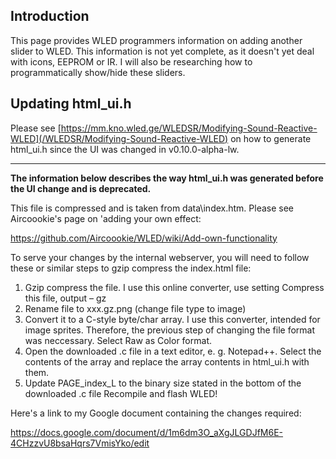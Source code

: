 ## Introduction
This page provides WLED programmers information on adding another slider to WLED. This information is not yet complete, as it doesn't yet deal with icons, EEPROM or IR. I will also be researching how to programmatically show/hide these sliders.

## Updating html_ui.h

Please see [https://mm.kno.wled.ge/WLEDSR/Modifying-Sound-Reactive-WLED](/WLEDSR/Modifying-Sound-Reactive-WLED) on how to generate html_ui.h since the UI was changed in v0.10.0-alpha-lw.

***

**The information below describes the way html_ui.h was generated before the UI change and is deprecated.**

This file is compressed and is taken from data\index.htm. Please see Aircoookie's page on 'adding your own effect:

<https://github.com/Aircoookie/WLED/wiki/Add-own-functionality>

To serve your changes by the internal webserver, you will need to follow these or similar steps to gzip compress the index.html file:

1. Gzip compress the file. I use this online converter, use setting Compress this file, output – gz
1. Rename file to xxx.gz.png (change file type to image)
1. Convert it to a C-style byte/char array. I use this converter, intended for image sprites. Therefore, the previous step of changing the file format was neccessary. Select Raw as Color format.
1. Open the downloaded .c file in a text editor, e. g. Notepad++. Select the contents of the array and replace the array contents in html_ui.h with them.
1. Update PAGE_index_L to the binary size stated in the bottom of the downloaded .c file
Recompile and flash WLED!

Here's a link to my Google document containing the changes required:

<https://docs.google.com/document/d/1m6dm3O_aXgJLGDJfM6E-4CHzzvU8bsaHqrs7VmisYko/edit>